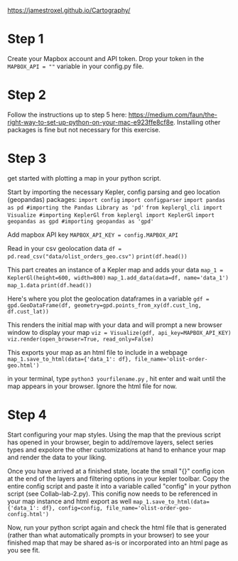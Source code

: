 https://jamestroxel.github.io/Cartography/

# Step 1
Create your Mapbox account and API token. Drop your token in the ```MAPBOX_API = ""``` variable in your config.py file. 

# Step 2
Follow the instructions up to step 5 here: https://medium.com/faun/the-right-way-to-set-up-python-on-your-mac-e923ffe8cf8e. Installing other packages is fine but not necessary for this exercise.


# Step 3
get started with plotting a map in your python script.

Start by importing the necessary Kepler, config parsing and geo location (geopandas) packages:
```import config```
```import configparser```
```import pandas as pd #importing the Pandas Library as 'pd'```
```from keplergl_cli import Visualize #importing KeplerGl```
```from keplergl import KeplerGl```
```import geopandas as gpd #importing geopandas as 'gpd'```


Add mapbox API key
```MAPBOX_API_KEY = config.MAPBOX_API```

Read in your csv geolocation data
```df = pd.read_csv("data/olist_orders_geo.csv")```
```print(df.head())```

This part creates an instance of a Kepler map and adds your data
```map_1 = KeplerGl(height=600, width=800)```
```map_1.add_data(data=df, name='data_1')```
```map_1.data```
```print(df.head())```

Here's where you plot the geolocation dataframes in a variable
```gdf = gpd.GeoDataFrame(df, geometry=gpd.points_from_xy(df.cust_lng, df.cust_lat))```

This renders the initial map with your data and will prompt a new browser window to display your map
```viz = Visualize(gdf, api_key=MAPBOX_API_KEY)```
```viz.render(open_browser=True, read_only=False)```

This exports your map as an html file to include in a webpage
```map_1.save_to_html(data={'data_1': df}, file_name='olist-order-geo.html')```

in your terminal, type ```python3 yourfilename.py``` , hit enter and wait until the map appears in your browser. Ignore the html file for now.

# Step 4
Start configuring your map styles. Using the map that the previous script has opened in your browser, begin to add/remove layers, select series types and expolore the other customizations at hand to enhance your map and render the data to your liking. 

Once you have arrived at a finished state, locate the small "{}" config icon at the end of the layers and filtering options in your kepler toolbar. Copy the entire config script and paste it into a variable called "config" in your python script (see Collab-lab-2.py). This conifig now needs to be referenced in your map instance and html export as well  ```map_1.save_to_html(data={'data_1': df}, config=config, file_name='olist-order-geo-config.html')```

Now, run your python script again and check the html file that is generated (rather than what automatically prompts in your browser) to see your finished map that may be shared as-is or incorporated into an html page as you see fit.
